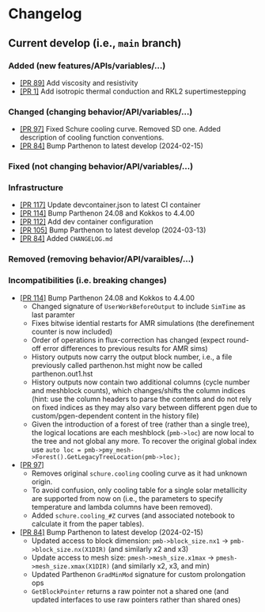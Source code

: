 # Changelog

## Current develop (i.e., `main` branch)

### Added (new features/APIs/variables/...)
- [[PR 89]](https://github.com/parthenon-hpc-lab/athenapk/pull/89) Add viscosity and resistivity
- [[PR 1]](https://github.com/parthenon-hpc-lab/athenapk/pull/1) Add isotropic thermal conduction and RKL2 supertimestepping

### Changed (changing behavior/API/variables/...)
- [[PR 97]](https://github.com/parthenon-hpc-lab/athenapk/pull/97) Fixed Schure cooling curve. Removed SD one. Added description of cooling function conventions.
- [[PR 84]](https://github.com/parthenon-hpc-lab/athenapk/pull/84) Bump Parthenon to latest develop (2024-02-15)

### Fixed (not changing behavior/API/variables/...)

### Infrastructure
- [[PR 117]](https://github.com/parthenon-hpc-lab/athenapk/pull/117) Update devcontainer.json to latest CI container
- [[PR 114]](https://github.com/parthenon-hpc-lab/athenapk/pull/114) Bump Parthenon 24.08 and Kokkos to 4.4.00
- [[PR 112]](https://github.com/parthenon-hpc-lab/athenapk/pull/112) Add dev container configuration
- [[PR 105]](https://github.com/parthenon-hpc-lab/athenapk/pull/105) Bump Parthenon to latest develop (2024-03-13)
- [[PR 84]](https://github.com/parthenon-hpc-lab/athenapk/pull/84) Added `CHANGELOG.md`

### Removed (removing behavior/API/varaibles/...)

### Incompatibilities (i.e. breaking changes)
- [[PR 114]](https://github.com/parthenon-hpc-lab/athenapk/pull/114) Bump Parthenon 24.08 and Kokkos to 4.4.00
  - Changed signature of `UserWorkBeforeOutput` to include `SimTime` as last paramter
  - Fixes bitwise idential restarts for AMR simulations (the derefinement counter is now included)
  - Order of operations in flux-correction has changed (expect round-off error differences to previous results for AMR sims)
  - History outputs now carry the output block number, i.e., a file previously called parthenon.hst might now be called parthenon.out1.hst
  - History outputs now contain two additional columns (cycle number and meshblock counts), which changes/shifts the column indices (hint: use the column headers to parse the contents and do not rely on fixed indices as they may also vary between different pgen due to custom/pgen-dependent content in the history file)
  - Given the introduction of a forest of tree (rather than a single tree), the logical locations are each meshblock (`pmb->loc`) are now local to the tree and not global any more. To recover the original global index use `auto loc = pmb->pmy_mesh->Forest().GetLegacyTreeLocation(pmb->loc);`
- [[PR 97]](https://github.com/parthenon-hpc-lab/athenapk/pull/97)
  - Removes original `schure.cooling` cooling curve as it had unknown origin.
  - To avoid confusion, only cooling table for a single solar metallicity are supported
    from now on (i.e., the parameters to specify temperature and lambda columns have been removed).
  - Added `schure.cooling_#Z` curves (and associated notebook to calculate it from the paper tables).
- [[PR 84]](https://github.com/parthenon-hpc-lab/athenapk/pull/84) Bump Parthenon to latest develop (2024-02-15)
  - Updated access to block dimension: `pmb->block_size.nx1` -> `pmb->block_size.nx(X1DIR)` (and similarly x2 and x3)
  - Update access to mesh size: `pmesh->mesh_size.x1max` -> `pmesh->mesh_size.xmax(X1DIR)` (and similarly x2, x3, and min)
  - Updated Parthenon `GradMinMod` signature for custom prolongation ops
  - `GetBlockPointer` returns a raw pointer not a shared one (and updated interfaces to use raw pointers rather than shared ones)

